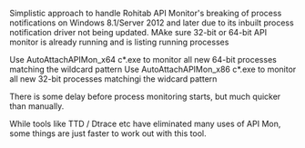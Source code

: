 Simplistic approach to handle Rohitab API Monitor's breaking of process notifications on Windows 8.1/Server 2012 and later due to its inbuilt process notification driver not being updated.
MAke sure 32-bit or 64-bit API monitor is already running and is listing running processes

Use AutoAttachAPIMon_x64 c*.exe to monitor all new 64-bit processes matching the wildcard pattern
Use AutoAttachAPIMon_x86 c*.exe to monitor all new 32-bit processes matchingi the widcard pattern

There is some delay before process monitoring starts, but much quicker than manually.

While tools like TTD / Dtrace etc have eliminated many uses of API Mon, some things are just faster to work out with this tool.
